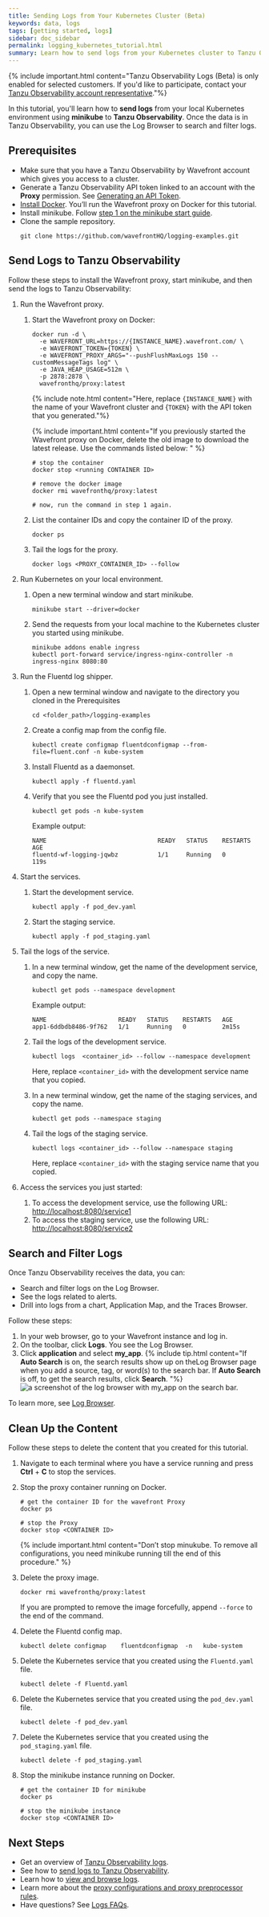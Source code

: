 ```yaml
---
title: Sending Logs from Your Kubernetes Cluster (Beta)
keywords: data, logs
tags: [getting started, logs]
sidebar: doc_sidebar
permalink: logging_kubernetes_tutorial.html
summary: Learn how to send logs from your Kubernetes cluster to Tanzu Observability
---
```


{% include important.html content="Tanzu Observability Logs (Beta) is only enabled for selected customers. If you'd like to participate, contact your [Tanzu Observability account representative](wavefront_support_feedback.html#support)."%}

In this tutorial, you'll learn how to **send logs** from your local Kubernetes environment using **minikube** to **Tanzu Observability**. Once the data is in Tanzu Observability, you can use the Log Browser to search and filter logs.

## Prerequisites

* Make sure that you have a Tanzu Observability by Wavefront account which gives you access to a cluster. 
  <!--If you don’t have a cluster, [sign up for a free trial](https://tanzu.vmware.com/observability-trial).-->
* Generate a Tanzu Observability API token linked to an account with the **Proxy** permission. See [Generating an API Token](wavefront_api.html#generating-an-api-token).
* [Install Docker](https://docs.docker.com/get-docker/). You’ll run the Wavefront proxy on Docker for this tutorial.
* Install minikube. Follow [step 1 on the minikube start guide](https://minikube.sigs.k8s.io/docs/start/).
* Clone the sample repository.
    ```
    git clone https://github.com/wavefrontHQ/logging-examples.git
    ```

<!-- * Whitelist the VMware domain (`*.vmware.com`).
  Tanzu Observability uses the VMware log server as part of its architecture. Therefore, to send your log data successfully, you need to whitelist the VMware domain. -->

## Send Logs to Tanzu Observability

Follow these steps to install the Wavefront proxy, start minikube, and then send the logs to Tanzu Observability:

1. Run the Wavefront proxy.
    1. Start the Wavefront proxy on Docker: 
        ```
        docker run -d \
          -e WAVEFRONT_URL=https://{INSTANCE_NAME}.wavefront.com/ \
          -e WAVEFRONT_TOKEN={TOKEN} \
          -e WAVEFRONT_PROXY_ARGS="--pushFlushMaxLogs 150 --customMessageTags log" \
          -e JAVA_HEAP_USAGE=512m \
          -p 2878:2878 \
          wavefronthq/proxy:latest
        ```

        {% include note.html content="Here, replace `{INSTANCE_NAME}` with the name of your Wavefront cluster and {`TOKEN}` with the  API token that you generated."%}
        
        {% include important.html content="If you previously started the Wavefront proxy on Docker, delete the old image to download the latest release. Use the commands listed below: " %}
        ```
        # stop the container
        docker stop <running CONTAINER ID>
        
        # remove the docker image
        docker rmi wavefronthq/proxy:latest
        
        # now, run the command in step 1 again.
        ```

    1. List the container IDs and copy the container ID of the proxy.
        ```
        docker ps
        ```
    1. Tail the logs for the proxy.
        ```
        docker logs <PROXY_CONTAINER_ID> --follow
        ```
1. Run Kubernetes on your local environment.
    1. Open a new terminal window and start minikube.
        ```
        minikube start --driver=docker
        ```
        
    1. Send the requests from your local machine to the Kubernetes cluster you started using minikube.
        ```
        minikube addons enable ingress
        kubectl port-forward service/ingress-nginx-controller -n ingress-nginx 8080:80
        ```
1. Run the Fluentd log shipper.
    1. Open a new terminal window and navigate to the directory you cloned in the Prerequisites
        ```
        cd <folder_path>/logging-examples
        ```
    1. Create a config map from the config file.
        ```
        kubectl create configmap fluentdconfigmap --from-file=fluent.conf -n kube-system
        ```
    1. Install Fluentd as a daemonset.
        ```
        kubectl apply -f fluentd.yaml
        ```
    1. Verify that you see the Fluentd pod you just installed.
        ```
        kubectl get pods -n kube-system
        ```
        Example output:
        ```
        NAME                               READY   STATUS    RESTARTS        AGE
        fluentd-wf-logging-jqwbz           1/1     Running   0               119s
        ```
1. Start the services.
    1. Start the development service.
        ```
        kubectl apply -f pod_dev.yaml
        ```
    
    1. Start the staging service.
        ```
        kubectl apply -f pod_staging.yaml
        ```
1. Tail the logs of the service.
    1. In a new terminal window, get the name of the development service, and copy the name.
        ```
        kubectl get pods --namespace development
        ```
        Example output:
        ```
        NAME                    READY   STATUS    RESTARTS   AGE
        app1-6ddbdb8486-9f762   1/1     Running   0          2m15s
        ```
        
    1. Tail the logs of the development service. 
        ```
        kubectl logs  <container_id> --follow --namespace development
        ```
        Here, replace `<container_id>` with the development service name that you copied.
        
    1. In a new terminal window, get the name of the staging services, and copy the name.
        ```
        kubectl get pods --namespace staging
        ```
    1. Tail the logs of the staging service.
        ```
        kubectl logs <container_id> --follow --namespace staging
        ```
        Here, replace `<container_id>` with the staging service name that you copied.
        
1. Access the services you just started:
    1. To access the development service, use the following URL: [http://localhost:8080/service1](http://localhost:8080/service1)
    1. To access the staging service, use the following URL: [http://localhost:8080/service2](http://localhost:8080/service2)
    
## Search and Filter Logs 

Once Tanzu Observability receives the data, you can:
* Search and filter logs on the Log Browser.
* See the logs related to alerts.
* Drill into logs from a chart, Application Map, and the Traces Browser.

Follow these steps:
1. In your web browser, go to your Wavefront instance and log in.
1. On the toolbar, click **Logs**. You see the Log Browser.
1. Click **application** and select **my_app**. 
    {% include tip.html content="If **Auto Search** is on, the search results show up on theLog Browser page when you add a source, tag, or word(s) to the search bar. If **Auto Search** is off, to get the search results, click **Search**. "%}
    ![a screenshot of the log browser with my_app on the search bar.](images/logging_kubernetes_tutorial_search.png)

To learn more, see [Log Browser](logging_log_browser.html).

## Clean Up the Content

Follow these steps to delete the content that you created for this tutorial.

1. Navigate to each terminal where you have a service running and press **Ctrl** + **C** to stop the services.

1. Stop the proxy container running on Docker.
    ```
    # get the container ID for the wavefront Proxy
    docker ps
    
    # stop the Proxy
    docker stop <CONTAINER ID>
    ```
    {% include important.html content="Don’t stop minukube. To remove all configurations, you need minikube running till the end of this procedure." %}
1. Delete the proxy image. 
    ```
    docker rmi wavefronthq/proxy:latest
    ```
    If you are prompted to remove the image forcefully, append `--force` to the end of the command.

1. Delete the Fluentd config map.

    ```
    kubectl delete configmap    fluentdconfigmap  -n   kube-system
    ```
    
1. Delete the Kubernetes service that you created using the `Fluentd.yaml` file.
    ```
    kubectl delete -f Fluentd.yaml
    ```

1. Delete the Kubernetes service that you created using the `pod_dev.yaml` file.
    ```
    kubectl delete -f pod_dev.yaml
    ```

1. Delete the Kubernetes service that you created using the `pod_staging.yaml` file.
    ```
    kubectl delete -f pod_staging.yaml
    ```
    
1. Stop the minikube instance running on Docker.
    ```
    # get the container ID for minikube
    docker ps
    
    # stop the minikube instance
    docker stop <CONTAINER ID>
    ```

## Next Steps

* Get an overview of [Tanzu Observability logs](logging_overview.html).
* See how to [send logs to Tanzu Observability](logging_send_logs.html).
* Learn how to [view and browse logs](logging_log_browser.html).
* Learn more about the [proxy configurations and proxy preprocessor rules](logging_proxy_configurations.html).
* Have questions? See [Logs FAQs](logging_faq.html).
